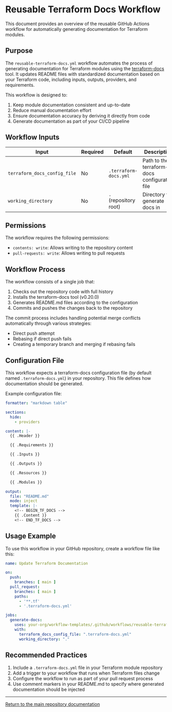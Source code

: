 # Reusable Terraform Docs Workflow

This document provides an overview of the reusable GitHub Actions workflow for automatically generating documentation for Terraform modules.

## Purpose

The `reusable-terraform-docs.yml` workflow automates the process of generating documentation for Terraform modules using the [terraform-docs](https://terraform-docs.io/) tool. It updates README files with standardized documentation based on your Terraform code, including inputs, outputs, providers, and requirements.

This workflow is designed to:

1. Keep module documentation consistent and up-to-date
2. Reduce manual documentation effort
3. Ensure documentation accuracy by deriving it directly from code
4. Generate documentation as part of your CI/CD pipeline

## Workflow Inputs

| Input | Required | Default | Description |
|-------|----------|---------|-------------|
| `terraform_docs_config_file` | No | `.terraform-docs.yml` | Path to the terraform-docs configuration file |
| `working_directory` | No | `.` (repository root) | Directory to generate docs in |

## Permissions

The workflow requires the following permissions:
- `contents: write`: Allows writing to the repository content
- `pull-requests: write`: Allows writing to pull requests

## Workflow Process

The workflow consists of a single job that:

1. Checks out the repository code with full history
2. Installs the terraform-docs tool (v0.20.0)
3. Generates README.md files according to the configuration
4. Commits and pushes the changes back to the repository

The commit process includes handling potential merge conflicts automatically through various strategies:
- Direct push attempt
- Rebasing if direct push fails
- Creating a temporary branch and merging if rebasing fails

## Configuration File

This workflow expects a terraform-docs configuration file (by default named `.terraform-docs.yml`) in your repository. This file defines how documentation should be generated.

Example configuration file:

```yaml
formatter: "markdown table"

sections:
  hide:
    - providers

content: |-
  {{ .Header }}

  {{ .Requirements }}

  {{ .Inputs }}

  {{ .Outputs }}

  {{ .Resources }}

  {{ .Modules }}

output:
  file: "README.md"
  mode: inject
  template: |-
    <!-- BEGIN_TF_DOCS -->
    {{ .Content }}
    <!-- END_TF_DOCS -->
```

## Usage Example

To use this workflow in your GitHub repository, create a workflow file like this:

```yaml
name: Update Terraform Documentation

on:
  push:
    branches: [ main ]
  pull_request:
    branches: [ main ]
    paths:
      - '**.tf'
      - '.terraform-docs.yml'

jobs:
  generate-docs:
    uses: your-org/workflow-templates/.github/workflows/reusable-terraform-docs.yml@main
    with:
      terraform_docs_config_file: ".terraform-docs.yml"
      working_directory: "."
```

## Recommended Practices

1. Include a `.terraform-docs.yml` file in your Terraform module repository
2. Add a trigger to your workflow that runs when Terraform files change
3. Configure the workflow to run as part of your pull request process
4. Use comment markers in your README.md to specify where generated documentation should be injected

---

[Return to the main repository documentation](../README.md)
